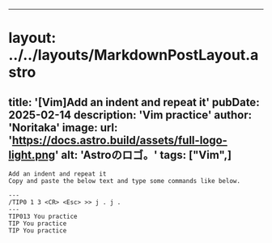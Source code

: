 
---
# layout: ../../layouts/MarkdownPostLayout.astro
title: '[Vim]Add an indent and repeat it'
pubDate: 2025-02-14
description: 'Vim practice'
author: 'Noritaka'
image:
    url: 'https://docs.astro.build/assets/full-logo-light.png'
    alt: 'Astroのロゴ。'
tags: ["Vim",]
---


```
Add an indent and repeat it
Copy and paste the below text and type some commands like below.

---
/TIP0 1 3 <CR> <Esc> >> j . j .
---
TIP013 You practice 
TIP You practice 
TIP You practice 
```
